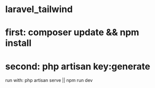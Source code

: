 # laravel_tailwind
# first: composer update && npm install 
# second: php artisan key:generate
run with: php artisan serve || npm run dev
